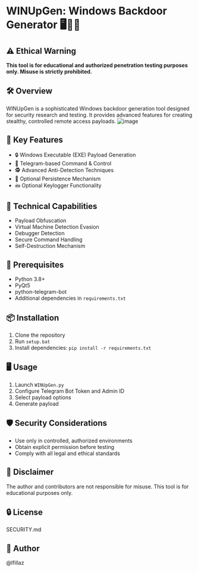 # WINUpGen: Windows Backdoor Generator 🖥️🕵️‍♂️

## ⚠️ Ethical Warning
**This tool is for educational and authorized penetration testing purposes only. Misuse is strictly prohibited.**

## 🛠 Overview
WINUpGen is a sophisticated Windows backdoor generation tool designed for security research and testing. It provides advanced features for creating stealthy, controlled remote access payloads.
![image](https://github.com/user-attachments/assets/a89a2d3d-a3be-4915-a835-9da5229537d0)

## 🌟 Key Features
- 🔒 Windows Executable (EXE) Payload Generation
- 📡 Telegram-based Command & Control
- 🕵️ Advanced Anti-Detection Techniques
- 🔑 Optional Persistence Mechanism
- 🖮 Optional Keylogger Functionality

## 🚀 Technical Capabilities
- Payload Obfuscation
- Virtual Machine Detection Evasion
- Debugger Detection
- Secure Command Handling
- Self-Destruction Mechanism

## 🔧 Prerequisites
- Python 3.8+
- PyQt5
- python-telegram-bot
- Additional dependencies in `requirements.txt`

## 📦 Installation
1. Clone the repository
2. Run `setup.bat`
3. Install dependencies: `pip install -r requirements.txt`

## 🖥️ Usage
1. Launch `WINUpGen.py`
2. Configure Telegram Bot Token and Admin ID
3. Select payload options
4. Generate payload

## 🛡️ Security Considerations
- Use only in controlled, authorized environments
- Obtain explicit permission before testing
- Comply with all legal and ethical standards

## 📝 Disclaimer
The author and contributors are not responsible for misuse. This tool is for educational purposes only.

## 🔒 License
SECURITY.md

## 👤 Author
@lfillaz
